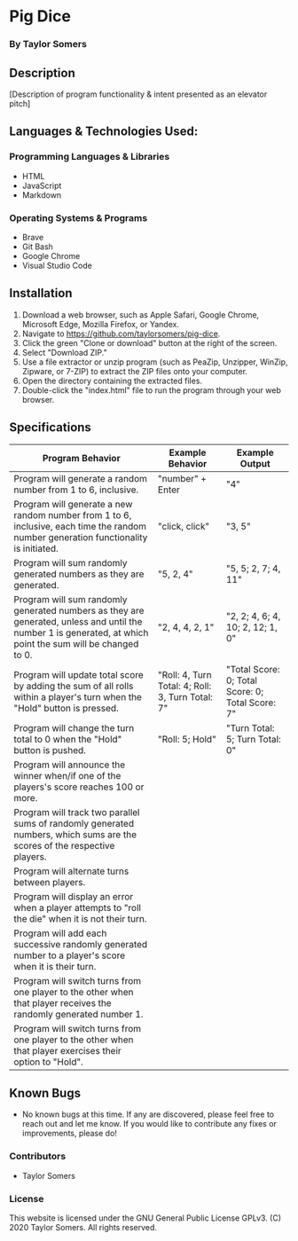 # Pig Dice

  ### By Taylor Somers

## Description

  [Description of program functionality & intent presented as an elevator pitch]

## Languages & Technologies Used:

  ### Programming Languages & Libraries
  * HTML
  * JavaScript
  * Markdown

  ### Operating Systems & Programs
  * Brave
  * Git Bash
  * Google Chrome
  * Visual Studio Code

## Installation

  1. Download a web browser, such as Apple Safari, Google Chrome, Microsoft Edge, Mozilla Firefox, or Yandex.
  2. Navigate to https://github.com/taylorsomers/pig-dice.
  3. Click the green "Clone or download" button at the right of the screen.
  4. Select "Download ZIP."
  5. Use a file extractor or unzip program (such as PeaZip, Unzipper, WinZip, Zipware, or 7-ZIP) to extract the ZIP files onto your computer.
  6. Open the directory containing the extracted files.
  7. Double-click the "index.html" file to run the program through your web browser.

## Specifications

  | Program Behavior | Example Behavior | Example Output |
  |---|---|---|
  | Program will generate a random number from 1 to 6, inclusive. | "number" + Enter | "4" |
  | Program will generate a new random number from 1 to 6, inclusive, each time the random number generation functionality is initiated. | "click, click" | "3, 5" |
  | Program will sum randomly generated numbers as they are generated. | "5, 2, 4" | "5, 5; 2, 7; 4, 11" |
  | Program will sum randomly generated numbers as they are generated, unless and until the number 1 is generated, at which point the sum will be changed to 0. | "2, 4, 4, 2, 1" | "2, 2; 4, 6; 4, 10; 2, 12; 1, 0" |
  | Program will update total score by adding the sum of all rolls within a player's turn when the "Hold" button is pressed. | "Roll: 4, Turn Total: 4; Roll: 3, Turn Total: 7" | "Total Score: 0; Total Score: 0; Total Score: 7" |
  | Program will change the turn total to 0 when the "Hold" button is pushed. | "Roll: 5; Hold" | "Turn Total: 5; Turn Total: 0" |
  | Program will announce the winner when/if one of the players's score reaches 100 or more. |  |  |
  | Program will track two parallel sums of randomly generated numbers, which sums are the scores of the respective players. |  |  |
  | Program will alternate turns between players. |  |  |
  | Program will display an error when a player attempts to "roll the die" when it is not their turn. |  |  |
  | Program will add each successive randomly generated number to a player's score when it is their turn. |  |  |
  | Program will switch turns from one player to the other when that player receives the randomly generated number 1. |  |  |
  | Program will switch turns from one player to the other when that player exercises their option to "Hold". |  |  |

## Known Bugs

  * No known bugs at this time. If any are discovered, please feel free to reach out and let me know. If you would like to contribute any fixes or improvements, please do!

### Contributors

  * Taylor Somers

### License

This website is licensed under the GNU General Public License GPLv3. (C) 2020 Taylor Somers. All rights reserved.